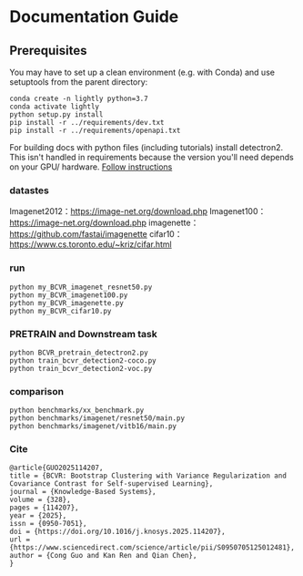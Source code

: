 # Documentation Guide

## Prerequisites
You may have to set up a clean environment (e.g. with Conda) and use setuptools from the parent directory:
```
conda create -n lightly python=3.7
conda activate lightly
python setup.py install
pip install -r ../requirements/dev.txt
pip install -r ../requirements/openapi.txt
```

For building docs with python files (including tutorials) install detectron2.
This isn't handled in requirements because the version you'll need depends on your GPU/ hardware.
[Follow instructions](https://detectron2.readthedocs.io/en/latest/tutorials/install.html)


###  datastes
Imagenet2012：https://image-net.org/download.php
Imagenet100：https://image-net.org/download.php
imagenette： https://github.com/fastai/imagenette
cifar10： https://www.cs.toronto.edu/~kriz/cifar.html

### run

```
python my_BCVR_imagenet_resnet50.py
python my_BCVR_imagenet100.py
python my_BCVR_imagenette.py
python my_BCVR_cifar10.py
```

### PRETRAIN and Downstream task

```
python BCVR_pretrain_detectron2.py
python train_bcvr_detection2-coco.py
python train_bcvr_detection2-voc.py
```


### comparison
```
python benchmarks/xx_benchmark.py
python benchmarks/imagenet/resnet50/main.py
python benchmarks/imagenet/vitb16/main.py
```


### Cite
```
@article{GUO2025114207,
title = {BCVR: Bootstrap Clustering with Variance Regularization and Covariance Contrast for Self-supervised Learning},
journal = {Knowledge-Based Systems},
volume = {328},
pages = {114207},
year = {2025},
issn = {0950-7051},
doi = {https://doi.org/10.1016/j.knosys.2025.114207},
url = {https://www.sciencedirect.com/science/article/pii/S0950705125012481},
author = {Cong Guo and Kan Ren and Qian Chen},
}
```



